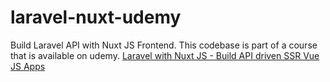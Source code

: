 # laravel-nuxt-udemy
Build Laravel API with Nuxt JS Frontend. This codebase is part of a course that is available on udemy.
<a href="https://www.udemy.com/laravel-nuxt-vue">Laravel with Nuxt JS - Build API driven SSR Vue JS Apps</a>
